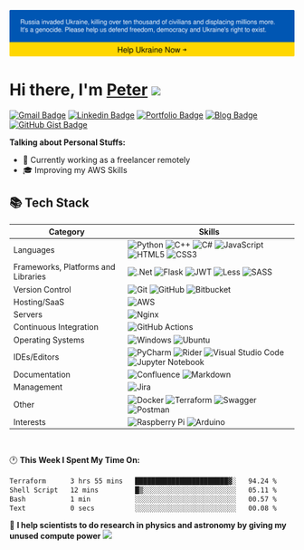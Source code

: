 [![SWUbanner](https://raw.githubusercontent.com/vshymanskyy/StandWithUkraine/main/banner2-direct.svg)](https://github.com/vshymanskyy/StandWithUkraine/blob/main/docs/README.md)

# Hi there, I'm <a href="https://portfolio.prkul.com" target="_blank">Peter</a> <img src="https://media.giphy.com/media/hvRJCLFzcasrR4ia7z/giphy.gif" width="25px">

[![Gmail Badge](https://img.shields.io/badge/Gmail-%23BB001B.svg?&style=flat-square&logo=Gmail&logoColor=white)](mailto:piotr.kuligowski98@gmail.com)
[![Linkedin Badge](https://img.shields.io/badge/-LinkedIn-338fc1?style=flat-square&logo=Linkedin&logoColor=white)](https://linkedin.com/in/piotr-kuligowski)
[![Portfolio Badge](https://img.shields.io/badge/Portfolio-4d4a73?style=flat-square&logo=google-chrome&logoColor=white)](https://portfolio.prkul.com)
[![Blog Badge](https://img.shields.io/badge/Blog-dd5f6f?style=flat-square&logo=google-chrome&logoColor=white)](https://blog.prkul.com)
[![GitHub Gist Badge](https://img.shields.io/badge/-Gist-4f4f4f?style=flat-square&logo=GitHub&logoColor=white)](https://gist.github.com/PiotrKuligowski)


**Talking about Personal Stuffs:**

- :briefcase: Currently working as a freelancer remotely
- :mortar_board: Improving my AWS Skills

## :books: Tech Stack
|Category|Skills|
|---|---|
|Languages|![Python](https://img.shields.io/badge/python-3670A0?style=flat&logo=python&logoColor=ffdd54) ![C++](https://img.shields.io/badge/c++-%2300599C.svg?style=flat&logo=c%2B%2B&logoColor=white) ![C#](https://img.shields.io/badge/c%23-%23239120.svg?style=flat&logo=c-sharp&logoColor=white) ![JavaScript](https://img.shields.io/badge/javascript-%23323330.svg?style=flat&logo=javascript&logoColor=%23F7DF1E) ![HTML5](https://img.shields.io/badge/html5-%23E34F26.svg?style=flat&logo=html5&logoColor=white) ![CSS3](https://img.shields.io/badge/css3-%231572B6.svg?style=flat&logo=css3&logoColor=white)|
|Frameworks, Platforms and Libraries|![.Net](https://img.shields.io/badge/.NET-5C2D91?style=flat&logo=.net&logoColor=white) ![Flask](https://img.shields.io/badge/flask-%23000.svg?style=flat&logo=flask&logoColor=white) ![JWT](https://img.shields.io/badge/JWT-black?style=flat&logo=JSON%20web%20tokens) ![Less](https://img.shields.io/badge/less-2B4C80?style=flat&logo=less&logoColor=white) ![SASS](https://img.shields.io/badge/SASS-hotpink.svg?style=flat&logo=SASS&logoColor=white)|
|Version Control|![Git](https://img.shields.io/badge/git-%23F05033.svg?style=flat&logo=git&logoColor=white) ![GitHub](https://img.shields.io/badge/github-%23121011.svg?style=flat&logo=github&logoColor=white) ![Bitbucket](https://img.shields.io/badge/bitbucket-%230047B3.svg?style=flat&logo=bitbucket&logoColor=white)|
|Hosting/SaaS|![AWS](https://img.shields.io/badge/AWS-%23FF9900.svg?style=flat&logo=amazon-aws&logoColor=white)|
|Servers|![Nginx](https://img.shields.io/badge/nginx-%23009639.svg?style=flat&logo=nginx&logoColor=white)|
|Continuous Integration|![GitHub Actions](https://img.shields.io/badge/githubactions-%232671E5.svg?style=flat&logo=githubactions&logoColor=white)|
|Operating Systems|![Windows](https://img.shields.io/badge/Windows-0078D6?style=flat&logo=windows&logoColor=white) ![Ubuntu](https://img.shields.io/badge/Ubuntu-E95420?style=flat&logo=ubuntu&logoColor=white)|
|IDEs/Editors|![PyCharm](https://img.shields.io/badge/pycharm-143?style=flat&logo=pycharm&logoColor=black&color=black&labelColor=green) ![Rider](https://img.shields.io/badge/Rider-000000.svg?style=flat&logo=Rider&logoColor=white&color=black&labelColor=crimson) ![Visual Studio Code](https://img.shields.io/badge/Visual%20Studio%20Code-0078d7.svg?style=flat&logo=visual-studio-code&logoColor=white) ![Jupyter Notebook](https://img.shields.io/badge/jupyter-%23FA0F00.svg?style=flat&logo=jupyter&logoColor=white)|
|Documentation|![Confluence](https://img.shields.io/badge/confluence-%23172BF4.svg?style=flat&logo=confluence&logoColor=white) ![Markdown](https://img.shields.io/badge/markdown-%23000000.svg?style=flat&logo=markdown&logoColor=white)|
|Management|![Jira](https://img.shields.io/badge/jira-%230A0FFF.svg?style=flat&logo=jira&logoColor=white)|
|Other|![Docker](https://img.shields.io/badge/docker-%230db7ed.svg?style=flat&logo=docker&logoColor=white) ![Terraform](https://img.shields.io/badge/terraform-%235835CC.svg?style=flat&logo=terraform&logoColor=white) ![Swagger](https://img.shields.io/badge/-Swagger-%23Clojure?style=flat&logo=swagger&logoColor=white) ![Postman](https://img.shields.io/badge/Postman-FF6C37?style=flat&logo=postman&logoColor=white)|
|Interests|![Raspberry Pi](https://img.shields.io/badge/-RaspberryPi-C51A4A?style=flat&logo=Raspberry-Pi) ![Arduino](https://img.shields.io/badge/-Arduino-00979D?style=flat&logo=Arduino&logoColor=white)|

</br>

:clock1: **This Week I Spent My Time On:**
<!--START_SECTION:waka-->

```text
Terraform      3 hrs 55 mins   ███████████████████████▓░   94.24 %
Shell Script   12 mins         █▒░░░░░░░░░░░░░░░░░░░░░░░   05.11 %
Bash           1 min           ░░░░░░░░░░░░░░░░░░░░░░░░░   00.57 %
Text           0 secs          ░░░░░░░░░░░░░░░░░░░░░░░░░   00.08 %
```

<!--END_SECTION:waka-->

:rocket: **I help scientists to do research in physics and astronomy by giving my unused compute power**
<a href="https://universeathome.pl/universe/show_user.php?userid=229523"><img src="https://user-images.githubusercontent.com/56340810/142269237-3405c995-377d-4d2f-a54f-7c17f226ec5f.png" width="140"/></a>
